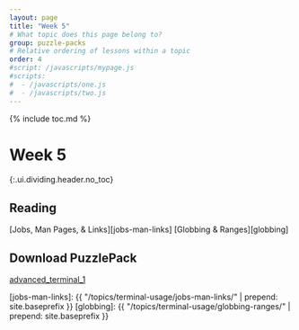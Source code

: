 ```yaml
---
layout: page
title: "Week 5"
# What topic does this page belong to?
group: puzzle-packs
# Relative ordering of lessons within a topic
order: 4
#script: /javascripts/mypage.js
#scripts:
#  - /javascripts/one.js
#  - /javascripts/two.js
---
```



{% include toc.md %}

# Week 5
{:.ui.dividing.header.no_toc}

## Reading

[Jobs, Man Pages, & Links][jobs-man-links]
[Globbing & Ranges][globbing]

## Download PuzzlePack

[advanced_terminal_1][lern2unix]


[lern2unix]: http://lern2unix.com/download/advanced_terminal_1
[jobs-man-links]:  {{ "/topics/terminal-usage/jobs-man-links/"  | prepend: site.baseprefix }}
[globbing]:        {{ "/topics/terminal-usage/globbing-ranges/" | prepend: site.baseprefix }}
